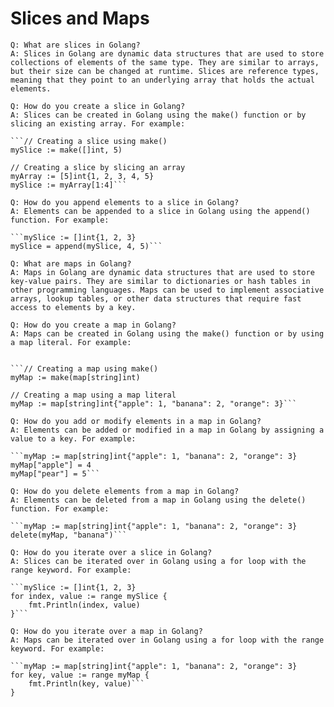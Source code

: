 # Slices and Maps

    Q: What are slices in Golang?
    A: Slices in Golang are dynamic data structures that are used to store collections of elements of the same type. They are similar to arrays, but their size can be changed at runtime. Slices are reference types, meaning that they point to an underlying array that holds the actual elements.

    Q: How do you create a slice in Golang?
    A: Slices can be created in Golang using the make() function or by slicing an existing array. For example:

    ```// Creating a slice using make()
    mySlice := make([]int, 5)

    // Creating a slice by slicing an array
    myArray := [5]int{1, 2, 3, 4, 5}
    mySlice := myArray[1:4]```

    Q: How do you append elements to a slice in Golang?
    A: Elements can be appended to a slice in Golang using the append() function. For example:

    ```mySlice := []int{1, 2, 3}
    mySlice = append(mySlice, 4, 5)```

    Q: What are maps in Golang?
    A: Maps in Golang are dynamic data structures that are used to store key-value pairs. They are similar to dictionaries or hash tables in other programming languages. Maps can be used to implement associative arrays, lookup tables, or other data structures that require fast access to elements by a key.

    Q: How do you create a map in Golang?
    A: Maps can be created in Golang using the make() function or by using a map literal. For example:


    ```// Creating a map using make()
    myMap := make(map[string]int)

    // Creating a map using a map literal
    myMap := map[string]int{"apple": 1, "banana": 2, "orange": 3}```

    Q: How do you add or modify elements in a map in Golang?
    A: Elements can be added or modified in a map in Golang by assigning a value to a key. For example:

    ```myMap := map[string]int{"apple": 1, "banana": 2, "orange": 3}
    myMap["apple"] = 4
    myMap["pear"] = 5```

    Q: How do you delete elements from a map in Golang?
    A: Elements can be deleted from a map in Golang using the delete() function. For example:

    ```myMap := map[string]int{"apple": 1, "banana": 2, "orange": 3}
    delete(myMap, "banana")```

    Q: How do you iterate over a slice in Golang?
    A: Slices can be iterated over in Golang using a for loop with the range keyword. For example:

    ```mySlice := []int{1, 2, 3}
    for index, value := range mySlice {
        fmt.Println(index, value)
    }```

    Q: How do you iterate over a map in Golang?
    A: Maps can be iterated over in Golang using a for loop with the range keyword. For example:

    ```myMap := map[string]int{"apple": 1, "banana": 2, "orange": 3}
    for key, value := range myMap {
        fmt.Println(key, value)```
    }




